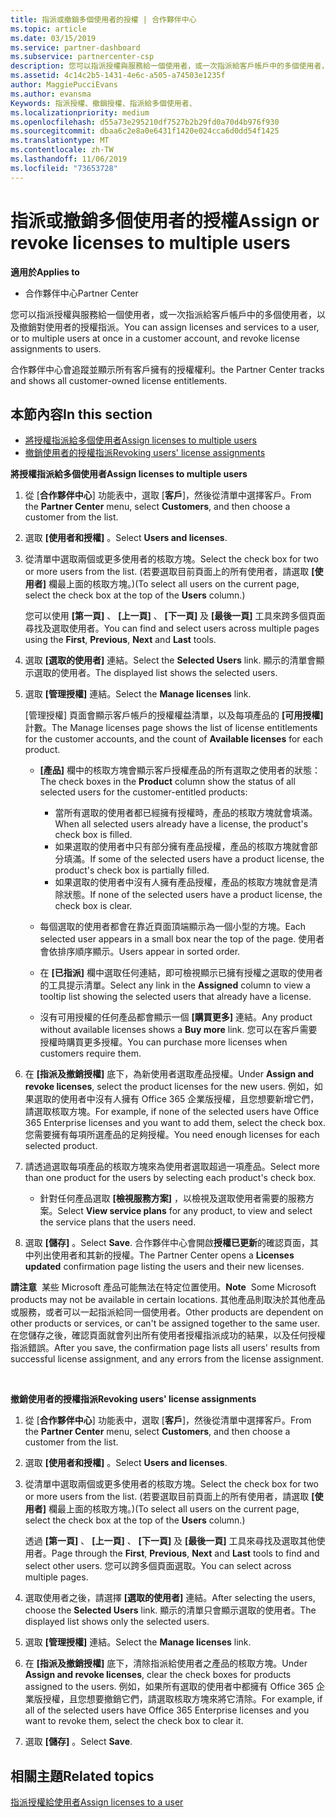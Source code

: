 ```yaml
---
title: 指派或撤銷多個使用者的授權 | 合作夥伴中心
ms.topic: article
ms.date: 03/15/2019
ms.service: partner-dashboard
ms.subservice: partnercenter-csp
description: 您可以指派授權與服務給一個使用者，或一次指派給客戶帳戶中的多個使用者，以及撤銷對使用者的授權指派。
ms.assetid: 4c14c2b5-1431-4e6c-a505-a74503e1235f
author: MaggiePucciEvans
ms.author: evansma
Keywords: 指派授權、撤銷授權、指派給多個使用者、
ms.localizationpriority: medium
ms.openlocfilehash: d55a73e295210df7527b2b29fd0a70d4b976f930
ms.sourcegitcommit: dbaa6c2e8a0e6431f1420e024cca6d0dd54f1425
ms.translationtype: MT
ms.contentlocale: zh-TW
ms.lasthandoff: 11/06/2019
ms.locfileid: "73653728"
---
```

# <a name="assign-or-revoke-licenses-to-multiple-users"></a><span data-ttu-id="2d14b-104">指派或撤銷多個使用者的授權</span><span class="sxs-lookup"><span data-stu-id="2d14b-104">Assign or revoke licenses to multiple users</span></span>

<span data-ttu-id="2d14b-105">**適用於**</span><span class="sxs-lookup"><span data-stu-id="2d14b-105">**Applies to**</span></span>

-  <span data-ttu-id="2d14b-106">合作夥伴中心</span><span class="sxs-lookup"><span data-stu-id="2d14b-106">Partner Center</span></span>

<span data-ttu-id="2d14b-107">您可以指派授權與服務給一個使用者，或一次指派給客戶帳戶中的多個使用者，以及撤銷對使用者的授權指派。</span><span class="sxs-lookup"><span data-stu-id="2d14b-107">You can assign licenses and services to a user, or to multiple users at once in a customer account, and revoke license assignments to users.</span></span>

<span data-ttu-id="2d14b-108">合作夥伴中心會追蹤並顯示所有客戶擁有的授權權利。</span><span class="sxs-lookup"><span data-stu-id="2d14b-108">the Partner Center tracks and shows all customer-owned license entitlements.</span></span>

## <a name="in-this-section"></a><span data-ttu-id="2d14b-109">本節內容</span><span class="sxs-lookup"><span data-stu-id="2d14b-109">In this section</span></span>


-   [<span data-ttu-id="2d14b-110">將授權指派給多個使用者</span><span class="sxs-lookup"><span data-stu-id="2d14b-110">Assign licenses to multiple users</span></span>](#assign-licenses-to-groups)
-   [<span data-ttu-id="2d14b-111">撤銷使用者的授權指派</span><span class="sxs-lookup"><span data-stu-id="2d14b-111">Revoking users' license assignments</span></span>](#revoking-licenses)

<a href="" id="assign-licenses-to-groups"></a>
<span data-ttu-id="2d14b-112">**將授權指派給多個使用者**</span><span class="sxs-lookup"><span data-stu-id="2d14b-112">**Assign licenses to multiple users**</span></span>

1.  <span data-ttu-id="2d14b-113">從 [**合作夥伴中心**] 功能表中，選取 [**客戶**]，然後從清單中選擇客戶。</span><span class="sxs-lookup"><span data-stu-id="2d14b-113">From the **Partner Center** menu, select **Customers**, and then choose a customer from the list.</span></span>
2.  <span data-ttu-id="2d14b-114">選取 **\[使用者和授權\]** 。</span><span class="sxs-lookup"><span data-stu-id="2d14b-114">Select **Users and licenses**.</span></span>
3.  <span data-ttu-id="2d14b-115">從清單中選取兩個或更多使用者的核取方塊。</span><span class="sxs-lookup"><span data-stu-id="2d14b-115">Select the check box for two or more users from the list.</span></span> <span data-ttu-id="2d14b-116">(若要選取目前頁面上的所有使用者，請選取 **\[使用者\]** 欄最上面的核取方塊。)</span><span class="sxs-lookup"><span data-stu-id="2d14b-116">(To select all users on the current page, select the check box at the top of the **Users** column.)</span></span>

    <span data-ttu-id="2d14b-117">您可以使用 **\[第一頁\]** 、 **\[上一頁\]** 、 **\[下一頁\]** 及 **\[最後一頁\]** 工具來跨多個頁面尋找及選取使用者。</span><span class="sxs-lookup"><span data-stu-id="2d14b-117">You can find and select users across multiple pages using the **First**, **Previous**, **Next** and **Last** tools.</span></span>

4.  <span data-ttu-id="2d14b-118">選取 **\[選取的使用者\]** 連結。</span><span class="sxs-lookup"><span data-stu-id="2d14b-118">Select the **Selected Users** link.</span></span> <span data-ttu-id="2d14b-119">顯示的清單會顯示選取的使用者。</span><span class="sxs-lookup"><span data-stu-id="2d14b-119">The displayed list shows the selected users.</span></span>
5.  <span data-ttu-id="2d14b-120">選取 **\[管理授權\]** 連結。</span><span class="sxs-lookup"><span data-stu-id="2d14b-120">Select the **Manage licenses** link.</span></span>

    <span data-ttu-id="2d14b-121">\[管理授權\] 頁面會顯示客戶帳戶的授權權益清單，以及每項產品的 **\[可用授權\]** 計數。</span><span class="sxs-lookup"><span data-stu-id="2d14b-121">The Manage licenses page shows the list of license entitlements for the customer accounts, and the count of **Available licenses** for each product.</span></span>

    -   <span data-ttu-id="2d14b-122">**\[產品\]** 欄中的核取方塊會顯示客戶授權產品的所有選取之使用者的狀態：</span><span class="sxs-lookup"><span data-stu-id="2d14b-122">The check boxes in the **Product** column show the status of all selected users for the customer-entitled products:</span></span>

        -   <span data-ttu-id="2d14b-123">當所有選取的使用者都已經擁有授權時，產品的核取方塊就會填滿。</span><span class="sxs-lookup"><span data-stu-id="2d14b-123">When all selected users already have a license, the product's check box is filled.</span></span>
        -   <span data-ttu-id="2d14b-124">如果選取的使用者中只有部分擁有產品授權，產品的核取方塊就會部分填滿。</span><span class="sxs-lookup"><span data-stu-id="2d14b-124">If some of the selected users have a product license, the product's check box is partially filled.</span></span>
        -   <span data-ttu-id="2d14b-125">如果選取的使用者中沒有人擁有產品授權，產品的核取方塊就會是清除狀態。</span><span class="sxs-lookup"><span data-stu-id="2d14b-125">If none of the selected users have a product license, the check box is clear.</span></span>
    -   <span data-ttu-id="2d14b-126">每個選取的使用者都會在靠近頁面頂端顯示為一個小型的方塊。</span><span class="sxs-lookup"><span data-stu-id="2d14b-126">Each selected user appears in a small box near the top of the page.</span></span> <span data-ttu-id="2d14b-127">使用者會依排序順序顯示。</span><span class="sxs-lookup"><span data-stu-id="2d14b-127">Users appear in sorted order.</span></span>

    -   <span data-ttu-id="2d14b-128">在 **\[已指派\]** 欄中選取任何連結，即可檢視顯示已擁有授權之選取的使用者的工具提示清單。</span><span class="sxs-lookup"><span data-stu-id="2d14b-128">Select any link in the **Assigned** column to view a tooltip list showing the selected users that already have a license.</span></span>

    -   <span data-ttu-id="2d14b-129">沒有可用授權的任何產品都會顯示一個 **\[購買更多\]** 連結。</span><span class="sxs-lookup"><span data-stu-id="2d14b-129">Any product without available licenses shows a **Buy more** link.</span></span> <span data-ttu-id="2d14b-130">您可以在客戶需要授權時購買更多授權。</span><span class="sxs-lookup"><span data-stu-id="2d14b-130">You can purchase more licenses when customers require them.</span></span>

6.  <span data-ttu-id="2d14b-131">在 **\[指派及撤銷授權\]** 底下，為新使用者選取產品授權。</span><span class="sxs-lookup"><span data-stu-id="2d14b-131">Under **Assign and revoke licenses**, select the product licenses for the new users.</span></span> <span data-ttu-id="2d14b-132">例如，如果選取的使用者中沒有人擁有 Office 365 企業版授權，且您想要新增它們，請選取核取方塊。</span><span class="sxs-lookup"><span data-stu-id="2d14b-132">For example, if none of the selected users have Office 365 Enterprise licenses and you want to add them, select the check box.</span></span> <span data-ttu-id="2d14b-133">您需要擁有每項所選產品的足夠授權。</span><span class="sxs-lookup"><span data-stu-id="2d14b-133">You need enough licenses for each selected product.</span></span>
7.  <span data-ttu-id="2d14b-134">請透過選取每項產品的核取方塊來為使用者選取超過一項產品。</span><span class="sxs-lookup"><span data-stu-id="2d14b-134">Select more than one product for the users by selecting each product's check box.</span></span>
    -   <span data-ttu-id="2d14b-135">針對任何產品選取 **\[檢視服務方案\]** ，以檢視及選取使用者需要的服務方案。</span><span class="sxs-lookup"><span data-stu-id="2d14b-135">Select **View service plans** for any product, to view and select the service plans that the users need.</span></span>

8.  <span data-ttu-id="2d14b-136">選取 **\[儲存\]** 。</span><span class="sxs-lookup"><span data-stu-id="2d14b-136">Select **Save**.</span></span> <span data-ttu-id="2d14b-137">合作夥伴中心會開啟**授權已更新**的確認頁面，其中列出使用者和其新的授權。</span><span class="sxs-lookup"><span data-stu-id="2d14b-137">The Partner Center opens a **Licenses updated** confirmation page listing the users and their new licenses.</span></span>

<span data-ttu-id="2d14b-138">**請注意**  某些 Microsoft 產品可能無法在特定位置使用。</span><span class="sxs-lookup"><span data-stu-id="2d14b-138">**Note**  Some Microsoft products may not be available in certain locations.</span></span> <span data-ttu-id="2d14b-139">其他產品則取決於其他產品或服務，或者可以一起指派給同一個使用者。</span><span class="sxs-lookup"><span data-stu-id="2d14b-139">Other products are dependent on other products or services, or can't be assigned together to the same user.</span></span> <span data-ttu-id="2d14b-140">在您儲存之後，確認頁面就會列出所有使用者授權指派成功的結果，以及任何授權指派錯誤。</span><span class="sxs-lookup"><span data-stu-id="2d14b-140">After you save, the confirmation page lists all users' results from successful license assignment, and any errors from the license assignment.</span></span>

 

<a href="" id="revoking-licenses"></a>
<span data-ttu-id="2d14b-141">**撤銷使用者的授權指派**</span><span class="sxs-lookup"><span data-stu-id="2d14b-141">**Revoking users' license assignments**</span></span>

1.  <span data-ttu-id="2d14b-142">從 [**合作夥伴中心**] 功能表中，選取 [**客戶**]，然後從清單中選擇客戶。</span><span class="sxs-lookup"><span data-stu-id="2d14b-142">From the **Partner Center** menu, select **Customers**, and then choose a customer from the list.</span></span>
2.  <span data-ttu-id="2d14b-143">選取 **\[使用者和授權\]** 。</span><span class="sxs-lookup"><span data-stu-id="2d14b-143">Select **Users and licenses**.</span></span>
3.  <span data-ttu-id="2d14b-144">從清單中選取兩個或更多使用者的核取方塊。</span><span class="sxs-lookup"><span data-stu-id="2d14b-144">Select the check box for two or more users from the list.</span></span> <span data-ttu-id="2d14b-145">(若要選取目前頁面上的所有使用者，請選取 **\[使用者\]** 欄最上面的核取方塊。)</span><span class="sxs-lookup"><span data-stu-id="2d14b-145">(To select all users on the current page, select the check box at the top of the **Users** column.)</span></span>

    <span data-ttu-id="2d14b-146">透過 **\[第一頁\]** 、 **\[上一頁\]** 、 **\[下一頁\]** 及 **\[最後一頁\]** 工具來尋找及選取其他使用者。</span><span class="sxs-lookup"><span data-stu-id="2d14b-146">Page through the **First**, **Previous**, **Next** and **Last** tools to find and select other users.</span></span> <span data-ttu-id="2d14b-147">您可以跨多個頁面選取。</span><span class="sxs-lookup"><span data-stu-id="2d14b-147">You can select across multiple pages.</span></span>

4.  <span data-ttu-id="2d14b-148">選取使用者之後，請選擇 **\[選取的使用者\]** 連結。</span><span class="sxs-lookup"><span data-stu-id="2d14b-148">After selecting the users, choose the **Selected Users** link.</span></span> <span data-ttu-id="2d14b-149">顯示的清單只會顯示選取的使用者。</span><span class="sxs-lookup"><span data-stu-id="2d14b-149">The displayed list shows only the selected users.</span></span>
5.  <span data-ttu-id="2d14b-150">選取 **\[管理授權\]** 連結。</span><span class="sxs-lookup"><span data-stu-id="2d14b-150">Select the **Manage licenses** link.</span></span>
6.  <span data-ttu-id="2d14b-151">在 **\[指派及撤銷授權\]** 底下，清除指派給使用者之產品的核取方塊。</span><span class="sxs-lookup"><span data-stu-id="2d14b-151">Under **Assign and revoke licenses**, clear the check boxes for products assigned to the users.</span></span> <span data-ttu-id="2d14b-152">例如，如果所有選取的使用者中都擁有 Office 365 企業版授權，且您想要撤銷它們，請選取核取方塊來將它清除。</span><span class="sxs-lookup"><span data-stu-id="2d14b-152">For example, if all of the selected users have Office 365 Enterprise licenses and you want to revoke them, select the check box to clear it.</span></span>
7.  <span data-ttu-id="2d14b-153">選取 **\[儲存\]** 。</span><span class="sxs-lookup"><span data-stu-id="2d14b-153">Select **Save**.</span></span>

## <a name="related-topics"></a><span data-ttu-id="2d14b-154">相關主題</span><span class="sxs-lookup"><span data-stu-id="2d14b-154">Related topics</span></span>


[<span data-ttu-id="2d14b-155">指派授權給使用者</span><span class="sxs-lookup"><span data-stu-id="2d14b-155">Assign licenses to a user</span></span>](assign-licenses-to-users.md)

 

 



